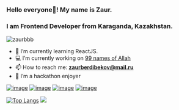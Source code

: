 ### Hello everyone👋! My name is Zaur.
### I am Frontend Developer from Karaganda, Kazakhstan.

<p> <img src="https://komarev.com/ghpvc/?username=zaurbbb&label=Profile%20views&color=0e75b6&style=flat" alt="zaurbbb" /> </p>

- 🌱 I’m currently learning ReactJS.
- 💻 I’m currently working on [99 names of Allah](https://github.com/zaurbbb/99-names-of-Allah)
- 📫 How to reach me: **zaurberdibekov@mail.ru**
- 🧿 I’m a hackathon enjoyer

[![image](https://img.shields.io/badge/YouTube-FF0000?style=for-the-badge&logo=youtube&logoColor=white)](https://www.youtube.com/channel/UCXfA0-kwlGW_qXF-bkIVEug)
[![image](https://img.shields.io/badge/GitLab-330F63?style=for-the-badge&logo=gitlab&logoColor=white)](https://gitlab.com/zaurbbb)
[![image](https://img.shields.io/badge/-LeetCode-FFA116?style=for-the-badge&logo=LeetCode&logoColor=black)](https://leetcode.com/zaurbbb/)
[![image](https://img.shields.io/badge/LinkedIn-0077B5?style=for-the-badge&logo=linkedin&logoColor=white)](https://www.linkedin.com/in/zaur-berdibekov-b0b921235/)

[![Top Langs](https://github-readme-stats.vercel.app/api/top-langs/?username=zaurbbb&layout=compact)](https://github.com/anuraghazra/github-readme-stats)
<img src="https://github-readme-streak-stats.herokuapp.com/?user=zaurbbb&theme=light&background=000000&date_format=M%20j%5B%2C%20Y%5D" />

